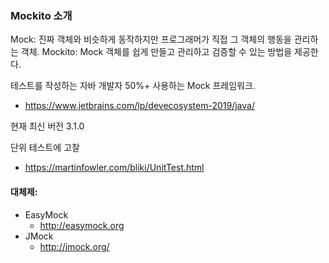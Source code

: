 ### Mockito 소개
Mock: 진짜 객체와 비슷하게 동작하지만 프로그래머가 직접 그 객체의 행동을 관리하는 객체.
Mockito: Mock 객체를 쉽게 만들고 관리하고 검증할 수 있는 방법을 제공한다.

테스트를 작성하는 자바 개발자 50%+ 사용하는 Mock 프레임워크.
 - https://www.jetbrains.com/lp/devecosystem-2019/java/

현재 최신 버전 3.1.0

단위 테스트에 고찰
 - https://martinfowler.com/bliki/UnitTest.html

#### 대체제: 

 - EasyMock
     - http://easymock.org
 - JMock
     - http://jmock.org/

